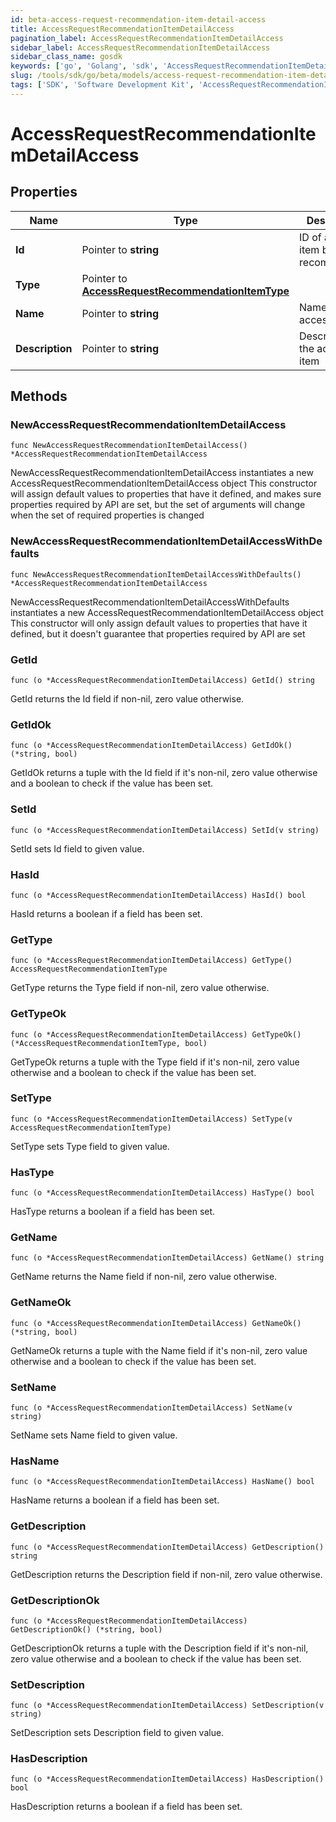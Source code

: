 ```yaml
---
id: beta-access-request-recommendation-item-detail-access
title: AccessRequestRecommendationItemDetailAccess
pagination_label: AccessRequestRecommendationItemDetailAccess
sidebar_label: AccessRequestRecommendationItemDetailAccess
sidebar_class_name: gosdk
keywords: ['go', 'Golang', 'sdk', 'AccessRequestRecommendationItemDetailAccess', 'BetaAccessRequestRecommendationItemDetailAccess'] 
slug: /tools/sdk/go/beta/models/access-request-recommendation-item-detail-access
tags: ['SDK', 'Software Development Kit', 'AccessRequestRecommendationItemDetailAccess', 'BetaAccessRequestRecommendationItemDetailAccess']
---
```


# AccessRequestRecommendationItemDetailAccess

## Properties

Name | Type | Description | Notes
------------ | ------------- | ------------- | -------------
**Id** | Pointer to **string** | ID of access item being recommended. | [optional] 
**Type** | Pointer to [**AccessRequestRecommendationItemType**](access-request-recommendation-item-type) |  | [optional] 
**Name** | Pointer to **string** | Name of the access item | [optional] 
**Description** | Pointer to **string** | Description of the access item | [optional] 

## Methods

### NewAccessRequestRecommendationItemDetailAccess

`func NewAccessRequestRecommendationItemDetailAccess() *AccessRequestRecommendationItemDetailAccess`

NewAccessRequestRecommendationItemDetailAccess instantiates a new AccessRequestRecommendationItemDetailAccess object
This constructor will assign default values to properties that have it defined,
and makes sure properties required by API are set, but the set of arguments
will change when the set of required properties is changed

### NewAccessRequestRecommendationItemDetailAccessWithDefaults

`func NewAccessRequestRecommendationItemDetailAccessWithDefaults() *AccessRequestRecommendationItemDetailAccess`

NewAccessRequestRecommendationItemDetailAccessWithDefaults instantiates a new AccessRequestRecommendationItemDetailAccess object
This constructor will only assign default values to properties that have it defined,
but it doesn't guarantee that properties required by API are set

### GetId

`func (o *AccessRequestRecommendationItemDetailAccess) GetId() string`

GetId returns the Id field if non-nil, zero value otherwise.

### GetIdOk

`func (o *AccessRequestRecommendationItemDetailAccess) GetIdOk() (*string, bool)`

GetIdOk returns a tuple with the Id field if it's non-nil, zero value otherwise
and a boolean to check if the value has been set.

### SetId

`func (o *AccessRequestRecommendationItemDetailAccess) SetId(v string)`

SetId sets Id field to given value.

### HasId

`func (o *AccessRequestRecommendationItemDetailAccess) HasId() bool`

HasId returns a boolean if a field has been set.

### GetType

`func (o *AccessRequestRecommendationItemDetailAccess) GetType() AccessRequestRecommendationItemType`

GetType returns the Type field if non-nil, zero value otherwise.

### GetTypeOk

`func (o *AccessRequestRecommendationItemDetailAccess) GetTypeOk() (*AccessRequestRecommendationItemType, bool)`

GetTypeOk returns a tuple with the Type field if it's non-nil, zero value otherwise
and a boolean to check if the value has been set.

### SetType

`func (o *AccessRequestRecommendationItemDetailAccess) SetType(v AccessRequestRecommendationItemType)`

SetType sets Type field to given value.

### HasType

`func (o *AccessRequestRecommendationItemDetailAccess) HasType() bool`

HasType returns a boolean if a field has been set.

### GetName

`func (o *AccessRequestRecommendationItemDetailAccess) GetName() string`

GetName returns the Name field if non-nil, zero value otherwise.

### GetNameOk

`func (o *AccessRequestRecommendationItemDetailAccess) GetNameOk() (*string, bool)`

GetNameOk returns a tuple with the Name field if it's non-nil, zero value otherwise
and a boolean to check if the value has been set.

### SetName

`func (o *AccessRequestRecommendationItemDetailAccess) SetName(v string)`

SetName sets Name field to given value.

### HasName

`func (o *AccessRequestRecommendationItemDetailAccess) HasName() bool`

HasName returns a boolean if a field has been set.

### GetDescription

`func (o *AccessRequestRecommendationItemDetailAccess) GetDescription() string`

GetDescription returns the Description field if non-nil, zero value otherwise.

### GetDescriptionOk

`func (o *AccessRequestRecommendationItemDetailAccess) GetDescriptionOk() (*string, bool)`

GetDescriptionOk returns a tuple with the Description field if it's non-nil, zero value otherwise
and a boolean to check if the value has been set.

### SetDescription

`func (o *AccessRequestRecommendationItemDetailAccess) SetDescription(v string)`

SetDescription sets Description field to given value.

### HasDescription

`func (o *AccessRequestRecommendationItemDetailAccess) HasDescription() bool`

HasDescription returns a boolean if a field has been set.


